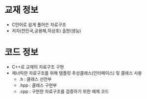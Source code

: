 # 교재 정보
- C언어로 쉽게 풀어쓴 자료구조
- 저자(천인국,공용해,하상호) 출판(생능)

# 코드 정보
- C++로 교재의 자료구조 구현
- 제너릭한 자료구조를 위해 템플릿 추상클래스(인터페이스) 및 클래스 사용
  - .h : 클래스 선언부
  - .hpp : 클래스 구현부
  - .cpp : 구현한 자료구조를 검증하기 위한 예제 코드
